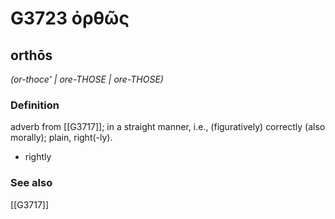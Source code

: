# G3723 ὀρθῶς

## orthōs

_(or-thoce' | ore-THOSE | ore-THOSE)_

### Definition

adverb from [[G3717]]; in a straight manner, i.e., (figuratively) correctly (also morally); plain, right(-ly).

- rightly

### See also

[[G3717]]

